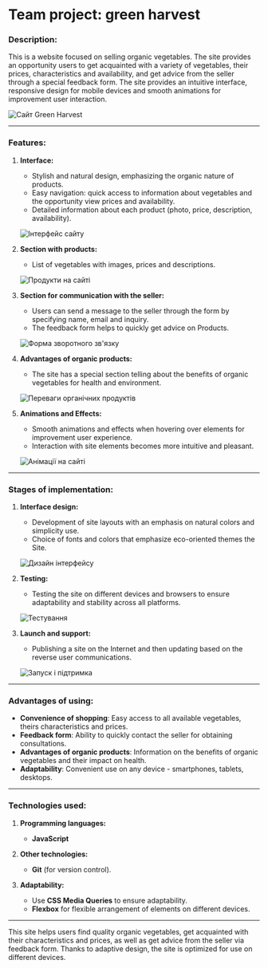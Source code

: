 # Team project: green harvest

### Description:

This is a website focused on selling organic vegetables. The site provides an
opportunity users to get acquainted with a variety of vegetables, their prices,
characteristics and availability, and get advice from the seller through a
special feedback form. The site provides an intuitive interface, responsive
design for mobile devices and smooth animations for improvement user
interaction.

![Сайт Green Harvest](./src/img/readme/hero.png)

---

### Features:

1. **Interface:**

   - Stylish and natural design, emphasizing the organic nature of products.
   - Easy navigation: quick access to information about vegetables and the
     opportunity view prices and availability.
   - Detailed information about each product (photo, price, description,
     availability).

   ![Інтерфейс сайту](./src/img/readme/header.png)

2. **Section with products:**

   - List of vegetables with images, prices and descriptions.

   ![Продукти на сайті](./src/img/readme/vegatables.png)

3. **Section for communication with the seller:**

   - Users can send a message to the seller through the form by specifying name,
     email and inquiry.
   - The feedback form helps to quickly get advice on Products.

   ![Форма зворотного зв'язку](./src/img/readme/your-order.png)

4. **Advantages of organic products:**

   - The site has a special section telling about the benefits of organic
     vegetables for health and environment.

   ![Переваги органічних продуктів](./src/img/readme/discount.png)

5. **Animations and Effects:**

   - Smooth animations and effects when hovering over elements for improvement
     user experience.
   - Interaction with site elements becomes more intuitive and pleasant.

   ![Анімації на сайті](./src/img/readme/how-it-works.png)

---

### Stages of implementation:

1. **Interface design:**

   - Development of site layouts with an emphasis on natural colors and
     simplicity use.
   - Choice of fonts and colors that emphasize eco-oriented themes the Site.

   ![Дизайн інтерфейсу](./src/img/readme/reviews.png)

2. **Testing:**

   - Testing the site on different devices and browsers to ensure adaptability
     and stability across all platforms.

   ![Тестування](./src/img/readme/footer.png)

3. **Launch and support:**

   - Publishing a site on the Internet and then updating based on the reverse
     user communications.

   ![Запуск і підтримка](./src/img/readme/menu.png)

---

### Advantages of using:

- **Convenience of shopping**: Easy access to all available vegetables, theirs
  characteristics and prices.
- **Feedback form**: Ability to quickly contact the seller for obtaining
  consultations.
- **Advantages of organic products**: Information on the benefits of organic
  vegetables and their impact on health.
- **Adaptability**: Convenient use on any device - smartphones, tablets,
  desktops.

---

### Technologies used:

1. **Programming languages:**

   - **JavaScript**

2. **Other technologies:**

   - **Git** (for version control).

3. **Adaptability:**
   - Use **CSS Media Queries** to ensure adaptability.
   - **Flexbox** for flexible arrangement of elements on different devices.

---

This site helps users find quality organic vegetables, get acquainted with their
characteristics and prices, as well as get advice from the seller via feedback
form. Thanks to adaptive design, the site is optimized for use on different
devices.
